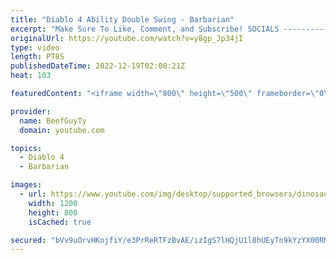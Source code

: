```yaml
---
title: "Diablo 4 Ability Double Swing - Barbarian"
excerpt: "Make Sure To Like, Comment, and Subscribe! SOCIALS ---------------------------------------------- Join Our ..."
originalUrl: https://youtube.com/watch?v=y8gp_Jp34jI
type: video
length: PT8S
publishedDateTime: 2022-12-19T02:00:21Z
heat: 103

featuredContent: "<iframe width=\"800\" height=\"500\" frameborder=\"0\" src=\"https://www.youtube.com/embed/y8gp_Jp34jI\" allow=\"accelerometer; autoplay; encrypted-media; gyroscope; picture-in-picture\" allowfullscreen></iframe>"

provider:
  name: BeefGuyTy
  domain: youtube.com

topics:
  - Diablo 4
  - Barbarian

images:
  - url: https://www.youtube.com/img/desktop/supported_browsers/dinosaur.png
    width: 1200
    height: 800
    isCached: true

secured: "bVv9uOrvHKnjfiY/e3PrReRTFzBvAE/izIgS7lHQjU1l8hUEyTn9kYzYX00RMllTfJZMzMU8Odo3iYf4xGov962x7RWtNRCAaoutJOSKv43vVeNB4DmxqrFzDf5QjAdryn+yM/nsgX8TYvgRh1MpjPTz1VsItiKkxoZNMUwgai+SAqTFXHn8hn9ggx9g/9ASo9DwDkNd+3C+TEXKtp7DvjaRDr0Xv5aMEHALGV0KM9zIkPDB19FUeDCRrUCZ0AJJ+9M3+16Lo5USUgee1p/L+tzlhUxU5ILSia1v0S4lpauc2smcXth6TCn3RTWclw9LekTdsussFKOMfjJoDMUXe2SsfMJPBP1dzqXCwgfJS5bwaPFjnOBM0gQjNEqAgD8x1Rccpj5//m5dLo67guQBRsJmD0wHZpu7ZBL+9OdGVRw=;kTFKhlF/P8RKU1UYlS3Glw=="
---
```


